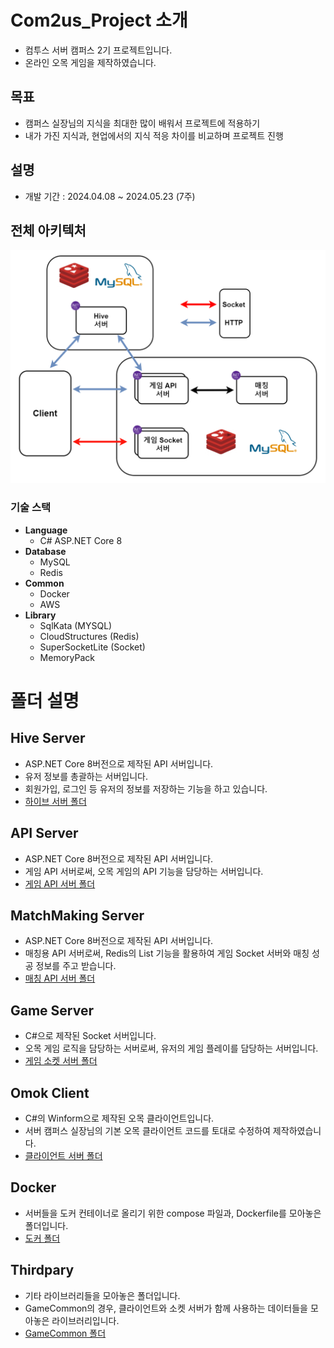 # Com2us_Project 소개
- 컴투스 서버 캠퍼스 2기 프로젝트입니다.
- 온라인 오목 게임을 제작하였습니다.

## 목표
- 캠퍼스 실장님의 지식을 최대한 많이 배워서 프로젝트에 적용하기
- 내가 가진 지식과, 현업에서의 지식 적응 차이를 비교하며 프로젝트 진행

## 설명
- 개발 기간 : 2024.04.08 ~ 2024.05.23 (7주)
  
## 전체 아키텍처
![alt text](resource/아키텍처.png)

### 기술 스택
- **Language**
  - C# ASP.NET Core 8
- **Database**
  - MySQL
  - Redis
- **Common**
  - Docker
  - AWS
- **Library**
  - SqlKata (MYSQL)
  - CloudStructures (Redis)
  - SuperSocketLite (Socket)
  - MemoryPack 

# 폴더 설명

## Hive Server
- ASP.NET Core 8버전으로 제작된 API 서버입니다.
- 유저 정보를 총괄하는 서버입니다.
- 회원가입, 로그인 등 유저의 정보를 저장하는 기능을 하고 있습니다.
- [하이브 서버 폴더](./HiveServer/)

## API Server
- ASP.NET Core 8버전으로 제작된 API 서버입니다.
- 게임 API 서버로써, 오목 게임의 API 기능을 담당하는 서버입니다.
- [게임 API 서버 폴더](./APIServer/)

## MatchMaking Server
- ASP.NET Core 8버전으로 제작된 API 서버입니다.
- 매칭용 API 서버로써, Redis의 List 기능을 활용하여 게임 Socket 서버와 매칭 성공 정보를 주고 받습니다.
- [매칭 API 서버 폴더](./MatchMackingServer/)

## Game Server
- C#으로 제작된 Socket 서버입니다.
- 오목 게임 로직을 담당하는 서버로써, 유저의 게임 플레이를 담당하는 서버입니다.
- [게임 소켓 서버 폴더](./GameServer/)

## Omok Client
- C#의 Winform으로 제작된 오목 클라이언트입니다.
- 서버 캠퍼스 실장님의 기본 오목 클라이언트 코드를 토대로 수정하여 제작하였습니다.
- [클라이언트 서버 폴더](./OmokClient/)

## Docker
- 서버들을 도커 컨테이너로 올리기 위한 compose 파일과, Dockerfile를 모아놓은 폴더입니다.
- [도커 폴더](./Docker/)

## Thirdpary
- 기타 라이브러리들을 모아놓은 폴더입니다.
- GameCommon의 경우, 클라이언트와 소켓 서버가 함께 사용하는 데이터들을 모아놓은 라이브러리입니다.
- [GameCommon 폴더](./thirdparty/GameCommon/)
